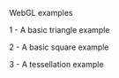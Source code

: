 WebGL examples

1 - A basic triangle example

2 - A basic square example

3 - A tessellation example


